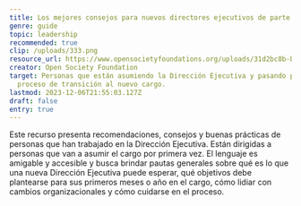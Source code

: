 ```yaml
---
title: Los mejores consejos para nuevos directores ejecutivos de parte de sus colegas
genre: guide
topic: leadership
recommended: true
clip: /uploads/333.png
resource_url: https://www.opensocietyfoundations.org/uploads/31d2bc8b-bf92-4457-8c13-f7317a30f85b/in-support-of-those-who-take-the-leap-top-advice-for-the-new-executive-directors-from-their-peers-20211019.pdf
creator: Open Society Foundation
target: Personas que están asumiendo la Dirección Ejecutiva y pasando por un
  proceso de transición al nuevo cargo.
lastmod: 2023-12-06T21:55:03.127Z
draft: false
entry: true
---
```

<!--StartFragment-->

Este recurso presenta recomendaciones, consejos y buenas prácticas de personas que han trabajado en la Dirección Ejecutiva. Están dirigidas a personas que van a asumir el cargo por primera vez. El lenguaje es amigable y accesible y busca brindar pautas generales sobre qué es lo que una nueva Dirección Ejecutiva puede esperar, qué objetivos debe plantearse para sus primeros meses o año en el cargo, cómo lidiar con cambios organizacionales y cómo cuidarse en el proceso.

<!--EndFragment-->